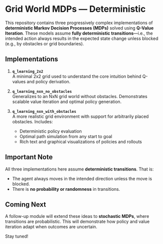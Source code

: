 # Grid World MDPs — Deterministic

This repository contains three progressively complex implementations of **deterministic Markov Decision Processes (MDPs)** solved using **Q-Value Iteration**. These models assume **fully deterministic transitions**—i.e., the intended action always results in the expected state change unless blocked (e.g., by obstacles or grid boundaries).

## Implementations

1. **`q_learning_2x2`**  
   A minimal 2x2 grid used to understand the core intuition behind Q-values and policy derivation.

2. **`q_learning_nxn_no_obstacles`**  
   Generalizes to an NxN grid world without obstacles. Demonstrates scalable value iteration and optimal policy generation.

3. **`q_learning_nxn_with_obstacles`**  
   A more realistic grid environment with support for arbitrarily placed obstacles. Includes:
   - Deterministic policy evaluation
   - Optimal path simulation from any start to goal
   - Rich text and graphical visualizations of policies and rollouts

## Important Note

All three implementations here assume **deterministic transitions**. That is:
- The agent always moves in the intended direction unless the move is blocked.
- There is **no probability or randomness** in transitions.

## Coming Next

A follow-up module will extend these ideas to **stochastic MDPs**, where transitions are probabilistic. This will demonstrate how policy and value iteration adapt when outcomes are uncertain.

Stay tuned!
